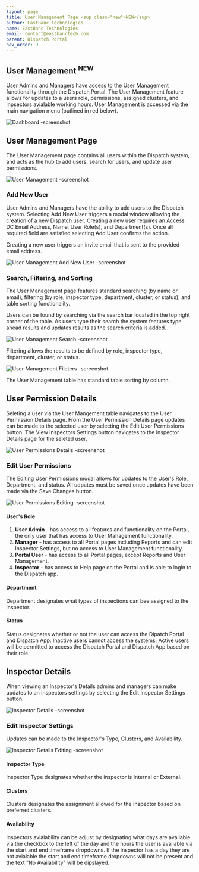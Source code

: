 ```yaml
---
layout: page
title: User Management Page <sup class="new">NEW</sup>
author: EastBanc Technologies
name: EastBanc Technologies
email: contact@eastbanctech.com
parent: Dispatch Portal
nav_order: 9
---
```


<section id="user-management-page" markdown="1">

# User Management <sup class="new">NEW</sup>

User Admins and Managers have access to the User Management functionality through the Dispatch Portal.  The User Management feature allows for updates to a users role, permissions, assigned clusters, and inpsectors avialable working hours. User Management is accessed via the main navigation menu (outlined in red below).  

![Dashboard -screenshot](../images/dispatch-portal/dp-user-management/dashboard.png)

## User Management Page

The User Management page contains all users within the Dispatch system, and acts as the hub to add users, search for users, and update user permissions.

![User Management -screenshot](../images/dispatch-portal/dp-user-management/usermanagementpage.png)
 
### Add New User

User Admins and Managers have the ability to add users to the Dispatch system.  Selecting Add New User triggers a modal window allowing the creation of a new Dispatch user. Creating a new user requires an Access DC Email Address, Name, User Role(s), and Department(s).  Once all required field are satisfied selecting Add User confirms the action. 

Creating a new user triggers an invite email that is sent to the provided email address. 

![User Management Add New User -screenshot](../images/dispatch-portal/dp-user-management/addnewuser.png)
 
### Search, Filtering, and Sorting 

The User Management page features standard searching (by name or email), filtering (by role, inspector type, department, cluster, or status), and table sorting functionality.

Users can be found by searching via the search bar located in the top right corner of the table.  As users type their search the system features type ahead results and updates results as the search criteria is added. 

![User Management Search -screenshot](../images/dispatch-portal/dp-user-management/usermanagementpage1.png)

Filtering allows the results to be defined by role, inspector type, department, cluster, or status.

![User Management Fileters -screenshot](../images/dispatch-portal/dp-user-management/usermanagementpage2.png)

The User Management table has standard table sorting by column. 

## User Permission Details

Seleting a user via the User Mangement table navigates to the User Permission Details page. From the User Permission Details page updates can be made to the selected user by selecting the Edit User Permissions button.  The View Inspectors Settings button navigates to the Inspector Details page for the seleted user. 

![User Permissions Details -screenshot](../images/dispatch-portal/dp-user-management/userpermissions.png)

### Edit User Permissions 

The Editing User Permissions modal allows for updates to the User's Role, Department, and status. All udpates must be saved once updates have been made via the Save Changes button. 

![User Permissions Editing -screenshot](../images/dispatch-portal/dp-user-management/userpermissions1.png)

#### User's Role

1. **User Admin** - has access to all features and functionality on the Portal, the only user that has access to User Management functionality.
2. **Manager** - has access to all Portal pages including Reports and can edit Inspector Settings, but no access to User Management functionality.
3. **Portal User** - has access to all Portal pages, except Reports and User Management.
4. **Inspector** - has access to Help page on the Portal and is able to login to the Dispatch app.

#### Department

Department designates what types of inspections can bee assigned to the inspector. 

#### Status

Status designates whether or not the user can access the Dipatch Portal and Dispatch App.  Inactive users cannot access the systems; Active users will be permitted to access the Dispatch Portal and Dispatch App based on their role. 

## Inspector Details

When viewing an Inspector's Details admins and managers can make updates to an inspectors settings by selecting the Edit Inspector Settings button.

![Inspector Details -screenshot](../images/dispatch-portal/dp-user-management/inspectordetails.png)

### Edit Inspector Settings

Updates can be made to the Inspector's Type, Clusters, and Availability.

![Inspector Details Editing -screenshot](../images/dispatch-portal/dp-user-management/inspectordetails1.png)

#### Inspector Type

Inspector Type designates whether the inspector is Internal or External. 

#### Clusters

Clusters designates the assignment allowed for the Inspector based on preferred clusters.

#### Availability

Inspectors avialability can be adjust by designating what days are available via the checkbox to the left of the day and the hours the user is available via the start and end timeframe dropdowns.  If the inspector has a day they are not avialable the start and end timeframe dropdowns will not be present and the text "No Availability" will be dipslayed. 
